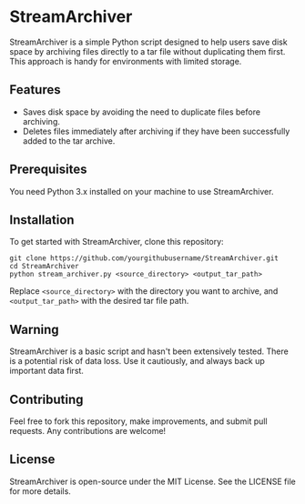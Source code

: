 # StreamArchiver

StreamArchiver is a simple Python script designed to help users save disk space by archiving files directly to a tar file without duplicating them first. This approach is handy for environments with limited storage.

## Features
- Saves disk space by avoiding the need to duplicate files before archiving.
- Deletes files immediately after archiving if they have been successfully added to the tar archive.

## Prerequisites
You need Python 3.x installed on your machine to use StreamArchiver.

## Installation
To get started with StreamArchiver, clone this repository:
```
git clone https://github.com/yourgithubusername/StreamArchiver.git
cd StreamArchiver
python stream_archiver.py <source_directory> <output_tar_path>
```
Replace `<source_directory>` with the directory you want to archive, and `<output_tar_path>` with the desired tar file path.

## Warning
StreamArchiver is a basic script and hasn't been extensively tested. There is a potential risk of data loss. Use it cautiously, and always back up important data first.

## Contributing
Feel free to fork this repository, make improvements, and submit pull requests. Any contributions are welcome!

## License
StreamArchiver is open-source under the MIT License. See the LICENSE file for more details.

